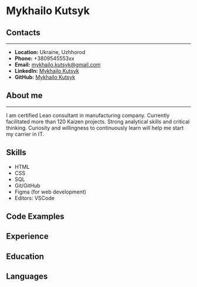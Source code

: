 
# **Mykhailo Kutsyk**

## Contacts

---

- **Location:** Ukraine, Uzhhorod
- **Phone:** +3809545553xx
- **Email:** mykhailo.kutsyk@gmail.com
- **LinkedIn:** [Mykhailo Kutsyk](https://linkedin.com/in/mykhailo-kutsyk/)
- **GitHub:** [Mykhailo Kutsyk](https://github.com/MykhailoKutsyk/)

## About me

---

I am certified Lean consultant in manufacturing company. Currently facilitated more than 120 Kaizen projects. Strong analytical skills and critical thinking. Curiosity and willingness to continuously learn will help me start my carrier in IT.

## Skills

- HTML
- CSS
- SQL
- Git/GitHub
- Figma (for web development)
- Editors: VSCode

## Code Examples

## Experience

## Education

## Languages
